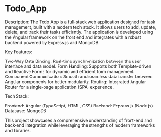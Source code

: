 # Todo_App

Description:
The Todo App is a full-stack web application designed for task management, built with a modern tech stack. It allows users to add, update, delete, and track their tasks efficiently. The application is developed using the Angular framework on the front end and integrates with a robust backend powered by Express.js and MongoDB.

Key Features:

Two-Way Data Binding: Real-time synchronization between the user interface and data model.
Form Handling: Supports both Template-driven and Reactive Forms for dynamic and efficient form management.
Component Communication: Smooth and seamless data transfer between Angular components for better modularity.
Routing: Integrated Angular Router for a single-page application (SPA) experience.

Tech Stack:

Frontend: Angular (TypeScript, HTML, CSS)
Backend: Express.js (Node.js)
Database: MongoDB


This project showcases a comprehensive understanding of front-end and back-end integration while leveraging the strengths of modern frameworks and libraries.
